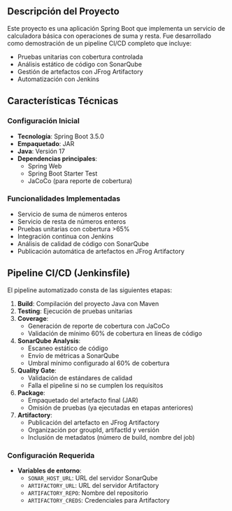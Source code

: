 
## Descripción del Proyecto
Este proyecto es una aplicación Spring Boot que implementa un servicio de calculadora básica con operaciones de suma y resta. Fue desarrollado como demostración de un pipeline CI/CD completo que incluye:
-   Pruebas unitarias con cobertura controlada
-   Análisis estático de código con SonarQube
-   Gestión de artefactos con JFrog Artifactory
-   Automatización con Jenkins
    
## Características Técnicas

### Configuración Inicial
-   **Tecnología**: Spring Boot 3.5.0
-   **Empaquetado**: JAR
-   **Java**: Versión 17    
-   **Dependencias principales**:
    -   Spring Web
    -   Spring Boot Starter Test
    -   JaCoCo (para reporte de cobertura)
        

### Funcionalidades Implementadas
-   Servicio de suma de números enteros
-   Servicio de resta de números enteros
-   Pruebas unitarias con cobertura >65%
-   Integración continua con Jenkins
-   Análisis de calidad de código con SonarQube
-   Publicación automática de artefactos en JFrog Artifactory
    

## Pipeline CI/CD (Jenkinsfile)

El pipeline automatizado consta de las siguientes etapas:

1.  **Build**: Compilación del proyecto Java con Maven    
2.  **Testing**: Ejecución de pruebas unitarias
3.  **Coverage**:
    -   Generación de reporte de cobertura con JaCoCo        
    -   Validación de mínimo 60% de cobertura en líneas de código
4.  **SonarQube Analysis**:
    -   Escaneo estático de código
    -   Envío de métricas a SonarQube
    -   Umbral mínimo configurado al 60% de cobertura    
5.  **Quality Gate**:
    -   Validación de estándares de calidad
    -   Falla el pipeline si no se cumplen los requisitos
6.  **Package**:
    -   Empaquetado del artefacto final (JAR)
    -   Omisión de pruebas (ya ejecutadas en etapas anteriores)
7.  **Artifactory**:
    -   Publicación del artefacto en JFrog Artifactory
    -   Organización por groupId, artifactId y versión
    -   Inclusión de metadatos (número de build, nombre del job)

### Configuración Requerida

-   **Variables de entorno**:
    -   `SONAR_HOST_URL`: URL del servidor SonarQube
    -   `ARTIFACTORY_URL`: URL del servidor Artifactory
    -   `ARTIFACTORY_REPO`: Nombre del repositorio
    -   `ARTIFACTORY_CREDS`: Credenciales para Artifactory